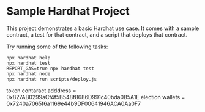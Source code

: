 # Sample Hardhat Project

This project demonstrates a basic Hardhat use case. It comes with a sample contract, a test for that contract, and a script that deploys that contract.

Try running some of the following tasks:

```shell
npx hardhat help
npx hardhat test
REPORT_GAS=true npx hardhat test
npx hardhat node
npx hardhat run scripts/deploy.js
```

token contaract adddress = 0x827AB0299aCf4f5B548f8686D991c40bda0B5A1E
election wallets = 0x7240a7065f6a1169e44b9DF00641946ACA0Aa0F7
